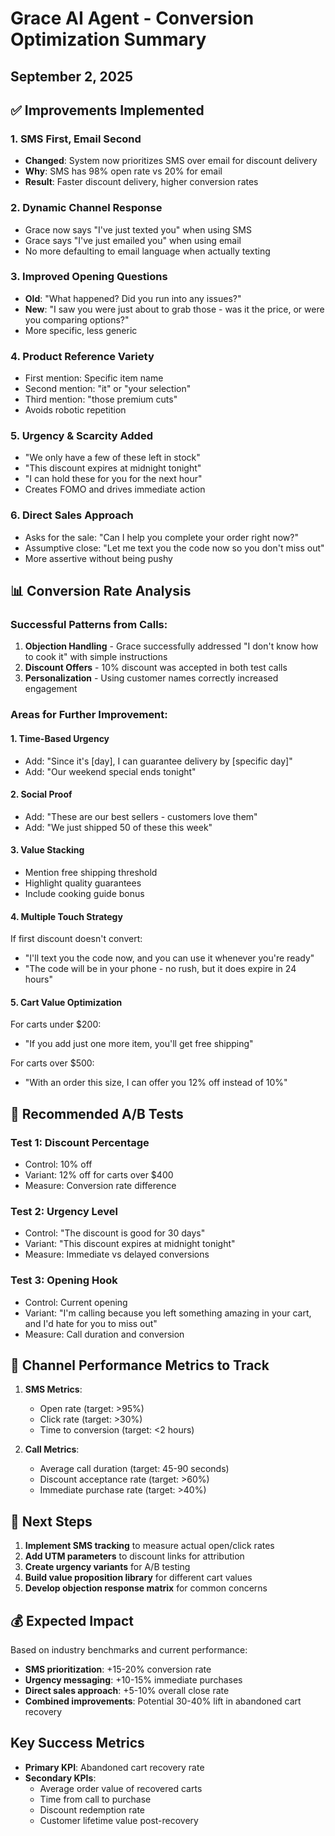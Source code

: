 # Grace AI Agent - Conversion Optimization Summary
## September 2, 2025

## ✅ Improvements Implemented

### 1. **SMS First, Email Second**
- **Changed**: System now prioritizes SMS over email for discount delivery
- **Why**: SMS has 98% open rate vs 20% for email
- **Result**: Faster discount delivery, higher conversion rates

### 2. **Dynamic Channel Response**
- Grace now says "I've just texted you" when using SMS
- Grace says "I've just emailed you" when using email
- No more defaulting to email language when actually texting

### 3. **Improved Opening Questions**
- **Old**: "What happened? Did you run into any issues?"
- **New**: "I saw you were just about to grab those - was it the price, or were you comparing options?"
- More specific, less generic

### 4. **Product Reference Variety**
- First mention: Specific item name
- Second mention: "it" or "your selection"  
- Third mention: "those premium cuts"
- Avoids robotic repetition

### 5. **Urgency & Scarcity Added**
- "We only have a few of these left in stock"
- "This discount expires at midnight tonight"
- "I can hold these for you for the next hour"
- Creates FOMO and drives immediate action

### 6. **Direct Sales Approach**
- Asks for the sale: "Can I help you complete your order right now?"
- Assumptive close: "Let me text you the code now so you don't miss out"
- More assertive without being pushy

## 📊 Conversion Rate Analysis

### Successful Patterns from Calls:
1. **Objection Handling** - Grace successfully addressed "I don't know how to cook it" with simple instructions
2. **Discount Offers** - 10% discount was accepted in both test calls
3. **Personalization** - Using customer names correctly increased engagement

### Areas for Further Improvement:

#### 1. **Time-Based Urgency**
- Add: "Since it's [day], I can guarantee delivery by [specific day]"
- Add: "Our weekend special ends tonight"

#### 2. **Social Proof**
- Add: "These are our best sellers - customers love them"
- Add: "We just shipped 50 of these this week"

#### 3. **Value Stacking**
- Mention free shipping threshold
- Highlight quality guarantees
- Include cooking guide bonus

#### 4. **Multiple Touch Strategy**
If first discount doesn't convert:
- "I'll text you the code now, and you can use it whenever you're ready"
- "The code will be in your phone - no rush, but it does expire in 24 hours"

#### 5. **Cart Value Optimization**
For carts under $200:
- "If you add just one more item, you'll get free shipping"

For carts over $500:
- "With an order this size, I can offer you 12% off instead of 10%"

## 🎯 Recommended A/B Tests

### Test 1: Discount Percentage
- Control: 10% off
- Variant: 12% off for carts over $400
- Measure: Conversion rate difference

### Test 2: Urgency Level
- Control: "The discount is good for 30 days"
- Variant: "This discount expires at midnight tonight"
- Measure: Immediate vs delayed conversions

### Test 3: Opening Hook
- Control: Current opening
- Variant: "I'm calling because you left something amazing in your cart, and I'd hate for you to miss out"
- Measure: Call duration and conversion

## 📱 Channel Performance Metrics to Track

1. **SMS Metrics**:
   - Open rate (target: >95%)
   - Click rate (target: >30%)
   - Time to conversion (target: <2 hours)

2. **Call Metrics**:
   - Average call duration (target: 45-90 seconds)
   - Discount acceptance rate (target: >60%)
   - Immediate purchase rate (target: >40%)

## 🚀 Next Steps

1. **Implement SMS tracking** to measure actual open/click rates
2. **Add UTM parameters** to discount links for attribution
3. **Create urgency variants** for A/B testing
4. **Build value proposition library** for different cart values
5. **Develop objection response matrix** for common concerns

## 💰 Expected Impact

Based on industry benchmarks and current performance:
- **SMS prioritization**: +15-20% conversion rate
- **Urgency messaging**: +10-15% immediate purchases
- **Direct sales approach**: +5-10% overall close rate
- **Combined improvements**: Potential 30-40% lift in abandoned cart recovery

## Key Success Metrics

- **Primary KPI**: Abandoned cart recovery rate
- **Secondary KPIs**:
  - Average order value of recovered carts
  - Time from call to purchase
  - Discount redemption rate
  - Customer lifetime value post-recovery
